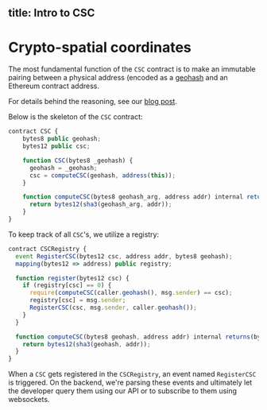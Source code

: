 title: Intro to CSC
---

# Crypto-spatial coordinates

The most fundamental function of the `CSC` contract is to make an immutable pairing between a physical address (encoded as a [geohash](https://en.wikipedia.org/wiki/Geohash) and an Ethereum contract address.

For details behind the reasoning, see our [blog post](https://blog.foam.space/crypto-spatial-coordinates-fe0527816506).

Below is the skeleton of the `CSC` contract:


```javascript
contract CSC {
    bytes8 public geohash;
    bytes12 public csc;

    function CSC(bytes8 _geohash) {
      geohash = _geohash;
      csc = computeCSC(geohash, address(this));
    }

    function computeCSC(bytes8 geohash_arg, address addr) internal returns(bytes12) {
      return bytes12(sha3(geohash_arg, addr));
    }
}
```

To keep track of all `CSC`'s, we utilize a registry:

```javascript
contract CSCRegistry {
  event RegisterCSC(bytes12 csc, address addr, bytes8 geohash);
  mapping(bytes12 => address) public registry;

  function register(bytes12 csc) {
    if (registry[csc] == 0) {
      require(computeCSC(caller.geohash(), msg.sender) == csc);
      registry[csc] = msg.sender;
      RegisterCSC(csc, msg.sender, caller.geohash());
    }
  }

  function computeCSC(bytes8 geohash, address addr) internal returns(bytes12) {
    return bytes12(sha3(geohash, addr));
  }
}
```

When a `CSC` gets registered in the `CSCRegistry`, an event named `RegisterCSC` is triggered. On the backend, we're parsing these events and ultimately let the developer query them using our API or to subscribe to them using websockets.
